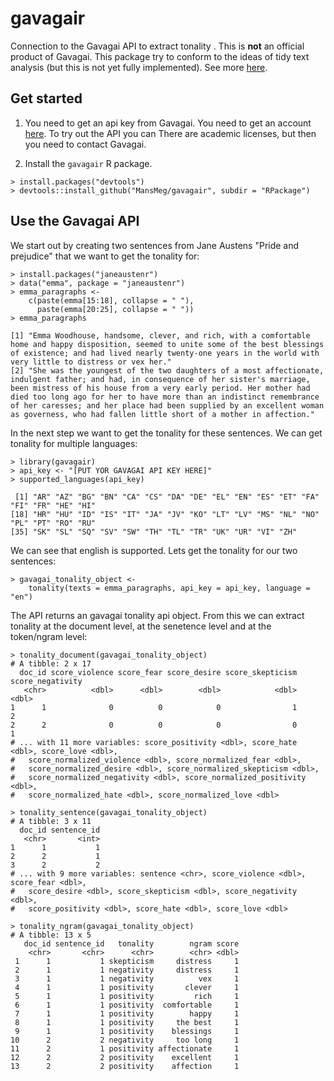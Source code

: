 # gavagair
Connection to the Gavagai API to extract tonality . This is **not** an official product of Gavagai. This package try to conform to the ideas of tidy text analysis (but this is not yet fully implemented). See more [here](https://cran.r-project.org/web/packages/tidytext/vignettes/tidytext.html).

## Get started
1. You need to get an api key from Gavagai. You need to get an account [here](https://developer.gavagai.se). To try out the API you can 
There are academic licenses, but then you need to contact Gavagai.

2. Install the ```gavagair``` R package.
```
> install.packages("devtools")
> devtools::install_github("MansMeg/gavagair", subdir = "RPackage")
```

## Use the Gavagai API

We start out by creating two sentences from Jane Austens "Pride and prejudice" that we want to get the tonality for:

```
> install.packages("janeaustenr")
> data("emma", package = "janeaustenr")
> emma_paragraphs <- 
    c(paste(emma[15:18], collapse = " "),
      paste(emma[20:25], collapse = " "))
> emma_paragraphs

[1] "Emma Woodhouse, handsome, clever, and rich, with a comfortable home and happy disposition, seemed to unite some of the best blessings of existence; and had lived nearly twenty-one years in the world with very little to distress or vex her."
[2] "She was the youngest of the two daughters of a most affectionate, indulgent father; and had, in consequence of her sister's marriage, been mistress of his house from a very early period. Her mother had died too long ago for her to have more than an indistinct remembrance of her caresses; and her place had been supplied by an excellent woman as governess, who had fallen little short of a mother in affection."
```

In the next step we want to get the tonality for these sentences. We can get tonality for multiple languages:

```
> library(gavagair)
> api_key <- "[PUT YOR GAVAGAI API KEY HERE]"
> supported_languages(api_key)

 [1] "AR" "AZ" "BG" "BN" "CA" "CS" "DA" "DE" "EL" "EN" "ES" "ET" "FA" "FI" "FR" "HE" "HI"
[18] "HR" "HU" "ID" "IS" "IT" "JA" "JV" "KO" "LT" "LV" "MS" "NL" "NO" "PL" "PT" "RO" "RU"
[35] "SK" "SL" "SQ" "SV" "SW" "TH" "TL" "TR" "UK" "UR" "VI" "ZH"
```

We can see that english is supported. Lets get the tonality for our two sentences:

```
> gavagai_tonality_object <- 
    tonality(texts = emma_paragraphs, api_key = api_key, language = "en")
```

The API returns an gavagai tonality api object. From this we can extract tonality at the document level, at the senetence level and at the token/ngram level:

```
> tonality_document(gavagai_tonality_object)
# A tibble: 2 x 17
  doc_id score_violence score_fear score_desire score_skepticism score_negativity
   <chr>          <dbl>      <dbl>        <dbl>            <dbl>            <dbl>
1      1              0          0            0                1                2
2      2              0          0            0                0                1
# ... with 11 more variables: score_positivity <dbl>, score_hate <dbl>, score_love <dbl>,
#   score_normalized_violence <dbl>, score_normalized_fear <dbl>,
#   score_normalized_desire <dbl>, score_normalized_skepticism <dbl>,
#   score_normalized_negativity <dbl>, score_normalized_positivity <dbl>,
#   score_normalized_hate <dbl>, score_normalized_love <dbl>
```

```
> tonality_sentence(gavagai_tonality_object)
# A tibble: 3 x 11
  doc_id sentence_id
   <chr>       <int>
1      1           1
2      2           1
3      2           2
# ... with 9 more variables: sentence <chr>, score_violence <dbl>, score_fear <dbl>,
#   score_desire <dbl>, score_skepticism <dbl>, score_negativity <dbl>,
#   score_positivity <dbl>, score_hate <dbl>, score_love <dbl>
```

```
> tonality_ngram(gavagai_tonality_object)
# A tibble: 13 x 5
   doc_id sentence_id   tonality        ngram score
    <chr>       <chr>      <chr>        <chr> <dbl>
 1      1           1 skepticism     distress     1
 2      1           1 negativity     distress     1
 3      1           1 negativity          vex     1
 4      1           1 positivity       clever     1
 5      1           1 positivity         rich     1
 6      1           1 positivity  comfortable     1
 7      1           1 positivity        happy     1
 8      1           1 positivity     the best     1
 9      1           1 positivity    blessings     1
10      2           2 negativity     too long     1
11      2           1 positivity affectionate     1
12      2           2 positivity    excellent     1
13      2           2 positivity    affection     1
```
